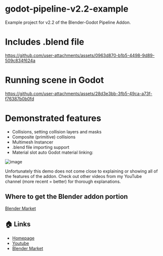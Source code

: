 # godot-pipeline-v2.2-example
 Example project for v2.2 of the Blender-Godot Pipeline Addon.

# Includes .blend file

https://github.com/user-attachments/assets/0963d870-b1b5-4498-9d89-509c834f624a

# Running scene in Godot

https://github.com/user-attachments/assets/28d3e3bb-3fb5-49ca-a73f-f76387b0b0fd

# Demonstrated features
- Collisions, setting collision layers and masks
- Composite (primitive) collisions
- Multimesh Instancer
- .blend file importing support
- Material slot auto Godot material linking:

![image](https://github.com/user-attachments/assets/567f0003-40fe-4736-ada3-e62bc0ae15e7)

Unfortunately this demo does not come close to explaining or showing all of the features of the addon.
Check out other videos from my YouTube channel (more recent = better) for thorough explanations.

## Where to get the Blender addon portion

[Blender Market](https://blendermarket.com/products/blender-godot-pipeline-addon)

## 🏠 Links

- [Homepage](https://www.michaeljared.ca/)
- [Youtube](https://www.youtube.com/@michaeljburt)
- [Blender Market](https://blendermarket.com/creators/michaeljared)

